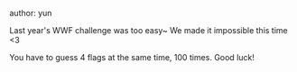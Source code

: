 author: yun

Last year's WWF challenge was too easy~ We made it impossible this time <3

You have to guess 4 flags at the same time, 100 times. Good luck!
